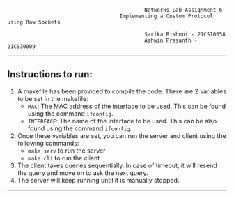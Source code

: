                                                 Networks Lab Assignment 6 
                                        Implementing a Custom Protocol using Raw Sockets

                                                Sarika Bishnoi - 21CS10058 
                                                Ashwin Prasanth - 21CS30009

----------------------------------------------------------------------------------------------------------------------------
## Instructions to run: 
1. A makefile has been provided to compile the code. There are 2 variables to be set in the makefile:
    - `MAC`: The MAC address of the interface to be used. This can be found using the command `ifconfig`.
    - `INTERFACE`: The name of the interface to be used. This can be also found using the command `ifconfig`.
2. Once these variables are set, you can run the server and client using the following commands:
    - `make serv` to run the server
    - `make cli` to run the client
3. The client takes queries sequentially. In case of timeout, it will resend the query and move on to ask the next query.
4. The server will keep running until it is manually stopped.
----------------------------------------------------------------------------------------------------------------------------


